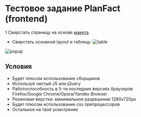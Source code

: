 # Тестовое задание PlanFact (frontend)
1 Сверстать страницу на основе [макета](https://www.figma.com/file/b3L1Np4RYiicZAOMopHNkm/react-material-dashboard-free?node-id=0%3A1076).
  - Сверстать основной layout и таблицу: 
    ![table](https://github.com/planfact/frontend/raw/master/table.png)


![popup](https://github.com/planfact/frontend/raw/master/popup.png)
## Условия

- Будет плюсом использование сборщиков 
- Используй чистый JS или jQuery
- Работоспособность в 5-ти последних версиях браузеров Firefox/Google Chrome/Opera/Yandex Browser
- Резиновая верстка: минимальное разрешение 1280x720px
- Будет плюсом использование css препроцессоров 
- Остальное на твоё усмотрение
